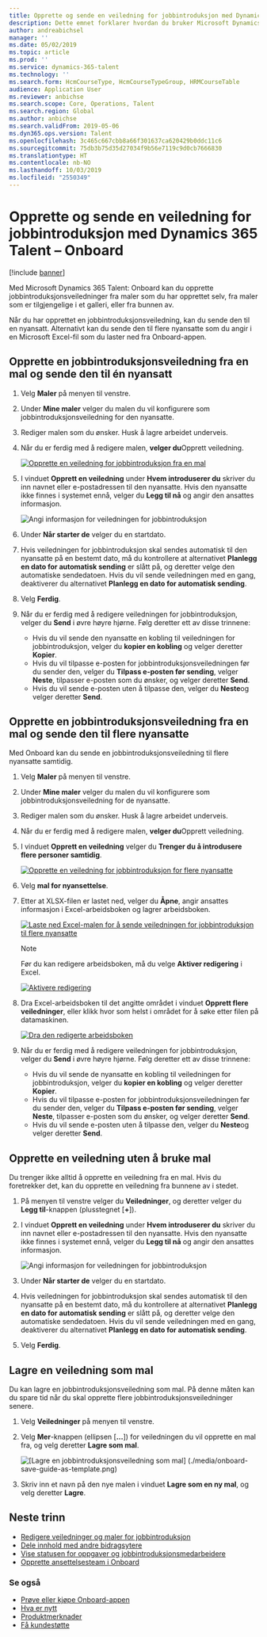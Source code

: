 ```yaml
---
title: Opprette og sende en veiledning for jobbintroduksjon med Dynamics 365 Talent – Onboard
description: Dette emnet forklarer hvordan du bruker Microsoft Dynamics 365 Talent – Onboard-appen til å opprette en jobbintroduksjonsveiledning for nyansatte. Denne oppgaven er et viktig første skritt i en ansettelse-til-pensjonering-strategi for administrasjon av menneskelig kapital (HCM).
author: andreabichsel
manager: ''
ms.date: 05/02/2019
ms.topic: article
ms.prod: ''
ms.service: dynamics-365-talent
ms.technology: ''
ms.search.form: HcmCourseType, HcmCourseTypeGroup, HRMCourseTable
audience: Application User
ms.reviewer: anbichse
ms.search.scope: Core, Operations, Talent
ms.search.region: Global
ms.author: anbichse
ms.search.validFrom: 2019-05-06
ms.dyn365.ops.version: Talent
ms.openlocfilehash: 3c465c667cbb8a66f301637ca620429b0ddc11c6
ms.sourcegitcommit: 75db3b75d35d27034f9b56e7119c9d0cb7666830
ms.translationtype: HT
ms.contentlocale: nb-NO
ms.lasthandoff: 10/03/2019
ms.locfileid: "2550349"
---
```

# <a name="create-and-send-an-onboarding-guide-by-using-dynamics-365-talent---onboard"></a>Opprette og sende en veiledning for jobbintroduksjon med Dynamics 365 Talent – Onboard

[!include [banner](includes/banner.md)]

Med Microsoft Dynamics 365 Talent: Onboard kan du opprette jobbintroduksjonsveiledninger fra maler som du har opprettet selv, fra maler som er tilgjengelige i et galleri, eller fra bunnen av.

Når du har opprettet en jobbintroduksjonsveiledning, kan du sende den til en nyansatt. Alternativt kan du sende den til flere nyansatte som du angir i en Microsoft Excel-fil som du laster ned fra Onboard-appen.

## <a name="create-an-onboarding-guide-from-a-template-and-send-it-to-a-single-new-hire"></a>Opprette en jobbintroduksjonsveiledning fra en mal og sende den til én nyansatt

1. Velg **Maler** på menyen til venstre.
2. Under **Mine maler** velger du malen du vil konfigurere som jobbintroduksjonsveiledning for den nyansatte.
3. Rediger malen som du ønsker. Husk å lagre arbeidet underveis.
4. Når du er ferdig med å redigere malen, **velger du**Opprett veiledning.

    [![Opprette en veiledning for jobbintroduksjon fra en mal](./media/onboard-create-guide.png)](./media/onboard-create-guide.png)

5. I vinduet **Opprett en veiledning** under **Hvem introduserer du** skriver du inn navnet eller e-postadressen til den nyansatte. Hvis den nyansatte ikke finnes i systemet ennå, velger du **Legg til nå** og angir den ansattes informasjon.

    ![[Angi informasjon for veiledningen for jobbintroduksjon](./media/onboard-create-a-guide-window.png)](./media/onboard-create-a-guide-window.png)

6. Under **Når starter de** velger du en startdato.
7. Hvis veiledningen for jobbintroduksjon skal sendes automatisk til den nyansatte på en bestemt dato, må du kontrollere at alternativet **Planlegg en dato for automatisk sending** er slått på, og deretter velge den automatiske sendedatoen. Hvis du vil sende veiledningen med en gang, deaktiverer du alternativet **Planlegg en dato for automatisk sending**.
8. Velg **Ferdig**.
9. Når du er ferdig med å redigere veiledningen for jobbintroduksjon, velger du **Send** i øvre høyre hjørne. Følg deretter ett av disse trinnene:

    - Hvis du vil sende den nyansatte en kobling til veiledningen for jobbintroduksjon, velger du **kopier en kobling** og velger deretter **Kopier**.
    - Hvis du vil tilpasse e-posten for jobbintroduksjonsveiledningen før du sender den, velger du **Tilpass e-posten før sending**, velger **Neste**, tilpasser e-posten som du ønsker, og velger deretter **Send**.
    - Hvis du vil sende e-posten uten å tilpasse den, velger du **Neste**og velger deretter **Send**.

## <a name="create-an-onboarding-guide-from-a-template-and-send-it-to-multiple-new-hires"></a>Opprette en jobbintroduksjonsveiledning fra en mal og sende den til flere nyansatte

Med Onboard kan du sende en jobbintroduksjonsveiledning til flere nyansatte samtidig.

1. Velg **Maler** på menyen til venstre.
2. Under **Mine maler** velger du malen du vil konfigurere som jobbintroduksjonsveiledning for de nyansatte.
3. Rediger malen som du ønsker. Husk å lagre arbeidet underveis.
4. Når du er ferdig med å redigere malen, **velger du**Opprett veiledning.
5. I vinduet **Opprett en veiledning** velger du **Trenger du å introdusere flere personer samtidig**.

    [![Opprette en veiledning for jobbintroduksjon for flere nyansatte](./media/onboard-send-guide-multiple-people.png)](./media/onboard-send-guide-multiple-people.png)

6. Velg **mal for nyansettelse**.
7. Etter at XLSX-filen er lastet ned, velger du **Åpne**, angir ansattes informasjon i Excel-arbeidsboken og lagrer arbeidsboken.

    [![Laste ned Excel-malen for å sende veiledningen for jobbintroduksjon til flere nyansatte](./media/onboard-send-guide-download-spreadsheet.png)](./media/onboard-send-guide-download-spreadsheet.png)

    > [!NOTE]
    > Før du kan redigere arbeidsboken, må du velge **Aktiver redigering** i Excel.
    > 
    > [![Aktivere redigering](./media/onboard-send-guide-enable-editing.png)](./media/onboard-send-guide-enable-editing.png)

8. Dra Excel-arbeidsboken til det angitte området i vinduet **Opprett flere veiledninger**, eller klikk hvor som helst i området for å søke etter filen på datamaskinen.

    [![Dra den redigerte arbeidsboken](./media/onboard-send-guide-drag-spreadsheet.png)](./media/onboard-send-guide-drag-spreadsheet.png)

9. Når du er ferdig med å redigere veiledningen for jobbintroduksjon, velger du **Send** i øvre høyre hjørne. Følg deretter ett av disse trinnene:

    - Hvis du vil sende de nyansatte en kobling til veiledningen for jobbintroduksjon, velger du **kopier en kobling** og velger deretter **Kopier**.
    - Hvis du vil tilpasse e-posten for jobbintroduksjonsveiledningen før du sender den, velger du **Tilpass e-posten før sending**, velger **Neste**, tilpasser e-posten som du ønsker, og velger deretter **Send**.
    - Hvis du vil sende e-posten uten å tilpasse den, velger du **Neste**og velger deretter **Send**.

## <a name="create-a-guide-without-using-a-template"></a>Opprette en veiledning uten å bruke mal

Du trenger ikke alltid å opprette en veiledning fra en mal. Hvis du foretrekker det, kan du opprette en veiledning fra bunnene av i stedet.

1. På menyen til venstre velger du **Veiledninger**, og deretter velger du **Legg til**-knappen (plusstegnet \[**+**\]).
2. I vinduet **Opprett en veiledning** under **Hvem introduserer du** skriver du inn navnet eller e-postadressen til den nyansatte. Hvis den nyansatte ikke finnes i systemet ennå, velger du **Legg til nå** og angir den ansattes informasjon.

    ![[Angi informasjon for veiledningen for jobbintroduksjon](./media/onboard-create-a-guide-window.png)](./media/onboard-create-a-guide-window.png)

3. Under **Når starter de** velger du en startdato.
4. Hvis veiledningen for jobbintroduksjon skal sendes automatisk til den nyansatte på en bestemt dato, må du kontrollere at alternativet **Planlegg en dato for automatisk sending** er slått på, og deretter velge den automatiske sendedatoen. Hvis du vil sende veiledningen med en gang, deaktiverer du alternativet **Planlegg en dato for automatisk sending**.
5. Velg **Ferdig**.

## <a name="save-a-guide-as-a-template"></a>Lagre en veiledning som mal

Du kan lagre en jobbintroduksjonsveiledning som mal. På denne måten kan du spare tid når du skal opprette flere jobbintroduksjonsveiledninger senere.

1. Velg **Veiledninger** på menyen til venstre.
2. Velg **Mer**-knappen (ellipsen \[**...**\]) for veiledningen du vil opprette en mal fra, og velg deretter **Lagre som mal**.

    ![[Lagre en jobbintroduksjonsveiledning som mal] (./media/onboard-save-guide-as-template.png)](./media/onboard-save-guide-as-template.png)

3. Skriv inn et navn på den nye malen i vinduet **Lagre som en ny mal**, og velg deretter **Lagre**.

## <a name="next-steps"></a>Neste trinn

- [Redigere veiledninger og maler for jobbintroduksjon](./onboard-edit-guides-templates.md)
- [Dele innhold med andre bidragsytere](./onboard-share-template.md)
- [Vise statusen for oppgaver og jobbintroduksjonsmedarbeidere](./onboard-view-status.md)
- [Opprette ansettelsesteam i Onboard](./onboard-create-team.md)

### <a name="see-also"></a>Se også

- [Prøve eller kjøpe Onboard-appen](https://dynamics.microsoft.com/talent/onboard/)
- [Hva er nytt](./whats-new.md)
- [Produktmerknader](https://docs.microsoft.com/business-applications-release-notes/index)
- [Få kundestøtte](./talent-support.md)
